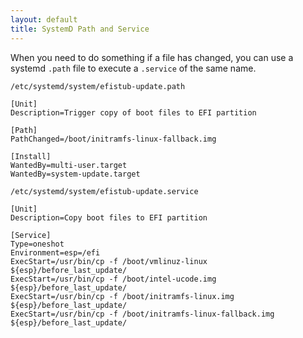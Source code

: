 ```yaml
---
layout: default
title: SystemD Path and Service
---
```


When you need to do something if a file has changed, you can use a systemd `.path` file
to execute a `.service` of the same name.

`/etc/systemd/system/efistub-update.path`

```
[Unit]
Description=Trigger copy of boot files to EFI partition

[Path]
PathChanged=/boot/initramfs-linux-fallback.img

[Install]
WantedBy=multi-user.target
WantedBy=system-update.target
```

`/etc/systemd/system/efistub-update.service`

```
[Unit]
Description=Copy boot files to EFI partition

[Service]
Type=oneshot
Environment=esp=/efi
ExecStart=/usr/bin/cp -f /boot/vmlinuz-linux ${esp}/before_last_update/
ExecStart=/usr/bin/cp -f /boot/intel-ucode.img ${esp}/before_last_update/
ExecStart=/usr/bin/cp -f /boot/initramfs-linux.img ${esp}/before_last_update/
ExecStart=/usr/bin/cp -f /boot/initramfs-linux-fallback.img ${esp}/before_last_update/
```

